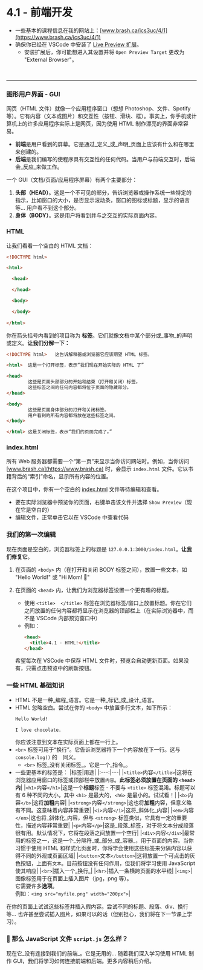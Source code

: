 
# 4.1 - 前端开发

- 一些基本的课程信息在我的网站上：[www.brash.ca/ics3uc/4/1](https://www.brash.ca/ics3uc/4/1)
- 确保你已经在 VSCode 中安装了 [Live Preview 扩展](vscode:extension/ms-vscode.live-server)。
  - 安装扩展后，你可能想进入其设置并将 `Open Preview Target` 更改为 "External Browser"。

<br>

---

### 图形用户界面 - GUI
网页（HTML 文件）就像一个应用程序窗口（想想 Photoshop、文件、Spotify 等）。它有内容（文本或图片）和交互性（按钮、滑块、框）。事实上，你手机或计算机上的许多应用程序实际上是网页，因为使用 HTML 制作漂亮的界面非常容易。

- **前端**是用户看到的屏幕。它是通过_定义_或_声明_页面上应该有什么和在哪里来创建的。
- **后端**是我们编写的使程序具有交互性的任何代码。当用户与前端交互时，后端会_反应_来做工作。

一个 GUI（文档/页面/应用程序屏幕）有两个主要部分：

1. **头部（HEAD）**。这是一个不可见的部分，告诉浏览器或操作系统一些特定的指示，比如窗口的大小，是否显示滚动条，窗口的图标或标题，显示的语言等... 用户看不到这个部分。
2. **身体（BODY）**。这是用户将看到并与之交互的实际页面内容。

### HTML

让我们看看一个空白的 HTML 文档：
```HTML
<!DOCTYPE html>

<html>

  <head>

  </head>

  <body>

  </body>
  
</html>
```

你在箭头括号内看到的项目称为 **标签**。它们就像文档中某个部分或_事物_的声明或定义。**让我们分解一下：**
```HTML
<!DOCTYPE html>   这告诉解释器或浏览器它应该期望 HTML 标签。
```
```HTML
<html>  这是一个打开标签，表示“我们现在开始实际的 HTML 了”
```
```HTML
<head>
        这些是页面头部部分的开始和结束（打开和关闭）标签。
        这些标签之间的任何内容都将位于页面的隐藏部分。
</head>
```
```HTML
<body>
        这些是页面身体部分的打开和关闭标签。
        用户看到的所有内容都将放在这些标签之间。
</body>
```
```HTML
</html> 这是关闭标签，表示“我们的页面完成了。”
```

### index.html

所有 Web 服务器都需要一个“第一页”来显示当你访问网站时。例如，当你访问 [www.brash.ca](https://www.brash.ca) 时，会显示 `index.html` 文件。它以书籍背后的“索引”命名，显示所有内容的位置。

在这个项目中，你有一个空白的 [index.html](index.html) 文件等待编辑和查看。
- 要在实际浏览器中预览你的页面，右键单击该文件并选择 `Show Preview`（现在它是空白的）
- 编辑文件，正常单击它以在 VSCode 中查看代码

### 我们的第一次编辑

现在页面是空白的，浏览器标签上的标题是 `127.0.0.1:3000/index.html`。**让我们修复它**。
1. 在页面的 `<body>` 内（在打开和关闭 BODY 标签之间），放置一些文本，如 "Hello World!" 或 "Hi Mom! 🥰"
2. 在页面的 `<head>` 内，让我们为浏览器标签设置一个更有趣的标题。
   - 使用 `<title>  </title>` 标签在浏览器标签/窗口上放置标题。你在它们之间放置的任何内容都将显示在浏览器的顶部栏上（在实际浏览器中，而不是 VSCode 内部预览窗口中）
   - 例如：
      ```HTML
      <head>
        <title>4.1 - HTML!</title>
      </head>
      ```

    希望每次在 VSCode 中保存 HTML 文件时，预览会自动更新页面。如果没有，只需点击预览中的刷新按钮。

### 一些 HTML 基础知识

- HTML 不是一种_编程_语言。它是一种_标记_或_设计_语言。
- HTML 忽略空白。尝试在你的 `<body>` 中放置多行文本，如下所示：
  ```HTML
  Hello World!

  I love chocolate.
  ```
  你应该注意到文本在实际页面上都在一行上。
- `<br>` 标签可用于“换行”。它告诉浏览器将下一个内容放在下一行。这与 `console.log()` 的 `
` 同义。
  - `<br>` 标签_没有关闭标签_。它是一个_指令_。
- 一些更基本的标签是：
  |标签|用途|
  |:---:|---|
  |`<title>`内容`</title>`|这将在浏览器应用窗口的标签或顶部栏中放置`内容`。**此标签必须放置在页面的 `<head>` 内**|
  |`<h1>`内容`</h1>`|这是一个**标题**标签 - 不要与 `<title>` 标签混淆。标题可以有 6 种不同的大小，其中 `<h1>` 是最大的，`<h6>` 是最小的。试试看！|
  |`<b>`内容`</b>`|这将**加粗**内容|
  |`<strong>`内容`</strong>`|这也将**加粗**内容，但意义略有不同。这意味着内容非常重要|
  |`<i>`内容`</i>`|这将_斜体化_内容|
  |`<em>`内容`</em>`|这也将_斜体化_内容，但与 `<strong>` 标签类似，它具有一定的重要性，描述内容非常重要|
  |`<p>`内容`</p>`|这是_段落_标签，对于将文本分成段落很有用。默认情况下，它将在段落之间放置一个空行|
  |`<div>`内容`</div>`|最常用的标签之一，这是一个_分隔符_或_部分_或_容器_，用于页面的内容。当你习惯于使用 HTML 和样式化页面时，你将学会使用这些标签来分隔内容以获得不同的外观或页面区域|
  |`<button>`文本`</button>`|这将放置一个可点击的灰色按钮，上面有`文本`。目前按钮没有任何作用，但我们将学习使用 JavaScript 使其响应|
  |`<br>`|插入一个_换行_|
  |`<hr>`|插入一条横跨页面的水平线|
  |`<img>`|图像标签用于在页面上插入图片（jpg，png 等）。<br>它需要许多**选项**。<br>例如：`<img src="myfile.png" width="200px">`|

在你的页面上试试这些标签并插入假内容。尝试不同的标题、段落、div、换行等... 也许甚至尝试插入图片，如果可以的话（但别担心，我们将在下一节课上学习）。

### 🤔 那么 JavaScript 文件 `script.js` 怎么样？

现在它_没有连接到我们的前端_。它是无用的... 随着我们深入学习使用 HTML 制作 GUI，我们将学习如何连接前端和后端。更多内容稍后介绍。

<br><br>
